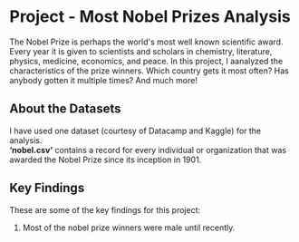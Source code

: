 # Project - Most Nobel Prizes Analysis

The Nobel Prize is perhaps the world's most well known scientific award. Every year it is given to scientists and scholars in chemistry, literature, physics, medicine, economics, and peace. In this project, I aanalyzed the characteristics of the prize winners. Which country gets it most often? Has anybody gotten it multiple times? 
And much more! 


## About the Datasets

I have used one dataset (courtesy of Datacamp and Kaggle) for the analysis.  
**‘nobel.csv’** contains a record for every individual or organization that was awarded the Nobel Prize since its inception in 1901.

## Key Findings
These are some of the key findings for this project:

1. Most of the nobel prize winners were male until recently.
